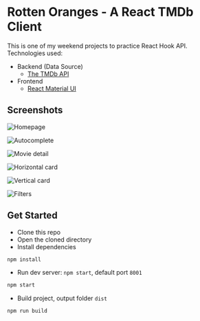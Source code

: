 # Rotten Oranges - A React TMDb Client

This is one of my weekend projects to practice React Hook API. Technologies used:

- Backend (Data Source)
  - [The TMDb API](https://www.themoviedb.org/documentation/api)
- Frontend
  - [React Material UI](https://material-ui.com/)

## Screenshots

![Homepage]('https://raw.githubusercontent.com/bonniss/rotten-oranges/main/screenshots/ross-home.jpg')

![Autocomplete]('https://raw.githubusercontent.com/bonniss/rotten-oranges/main/screenshots/ross-autocomplete.jpg')

![Movie detail]('https://raw.githubusercontent.com/bonniss/rotten-oranges/main/screenshots/ross-movie-detail.jpg')

![Horizontal card]('https://raw.githubusercontent.com/bonniss/rotten-oranges/main/screenshots/ross-goat-horizontal.jpg')

![Vertical card]('https://raw.githubusercontent.com/bonniss/rotten-oranges/main/screenshots/ross-goat-vertical.jpg')

![Filters]('https://raw.githubusercontent.com/bonniss/rotten-oranges/main/screenshots/ross-goat-filters.jpg')

## Get Started

-  Clone this repo
-  Open the cloned directory
-  Install dependencies

```bash
npm install
```

- Run dev server: `npm start`, default port `8001`

```bash
npm start
```

- Build project, output folder `dist`

```
npm run build
```
